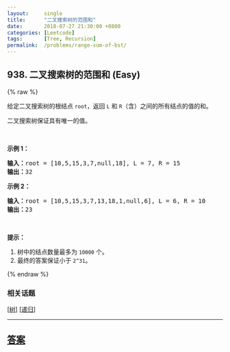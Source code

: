 ```yaml
---
layout:     single
title:      "二叉搜索树的范围和"
date:       2018-07-27 21:30:00 +0800
categories: [Leetcode]
tags:       [Tree, Recursion]
permalink:  /problems/range-sum-of-bst/
---
```


## 938. 二叉搜索树的范围和 (Easy)

{% raw %}

<p>给定二叉搜索树的根结点&nbsp;<code>root</code>，返回 <code>L</code> 和 <code>R</code>（含）之间的所有结点的值的和。</p>

<p>二叉搜索树保证具有唯一的值。</p>

<p>&nbsp;</p>

<p><strong>示例 1：</strong></p>

<pre><strong>输入：</strong>root = [10,5,15,3,7,null,18], L = 7, R = 15
<strong>输出：</strong>32
</pre>

<p><strong>示例&nbsp;2：</strong></p>

<pre><strong>输入：</strong>root = [10,5,15,3,7,13,18,1,null,6], L = 6, R = 10
<strong>输出：</strong>23
</pre>

<p>&nbsp;</p>

<p><strong>提示：</strong></p>

<ol>
	<li>树中的结点数量最多为&nbsp;<code>10000</code>&nbsp;个。</li>
	<li>最终的答案保证小于&nbsp;<code>2^31</code>。</li>
</ol>

{% endraw %}

### 相关话题
  [[树](https://github.com/openset/leetcode/tree/master/tag/tree/README.md)]
  [[递归](https://github.com/openset/leetcode/tree/master/tag/recursion/README.md)]

---

## [答案](https://github.com/openset/leetcode/tree/master/problems/range-sum-of-bst)
